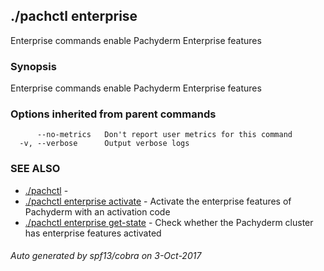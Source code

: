 ## ./pachctl enterprise

Enterprise commands enable Pachyderm Enterprise features

### Synopsis


Enterprise commands enable Pachyderm Enterprise features

### Options inherited from parent commands

```
      --no-metrics   Don't report user metrics for this command
  -v, --verbose      Output verbose logs
```

### SEE ALSO
* [./pachctl](./pachctl.md)	 - 
* [./pachctl enterprise activate](./pachctl_enterprise_activate.md)	 - Activate the enterprise features of Pachyderm with an activation code
* [./pachctl enterprise get-state](./pachctl_enterprise_get-state.md)	 - Check whether the Pachyderm cluster has enterprise features activated

###### Auto generated by spf13/cobra on 3-Oct-2017
